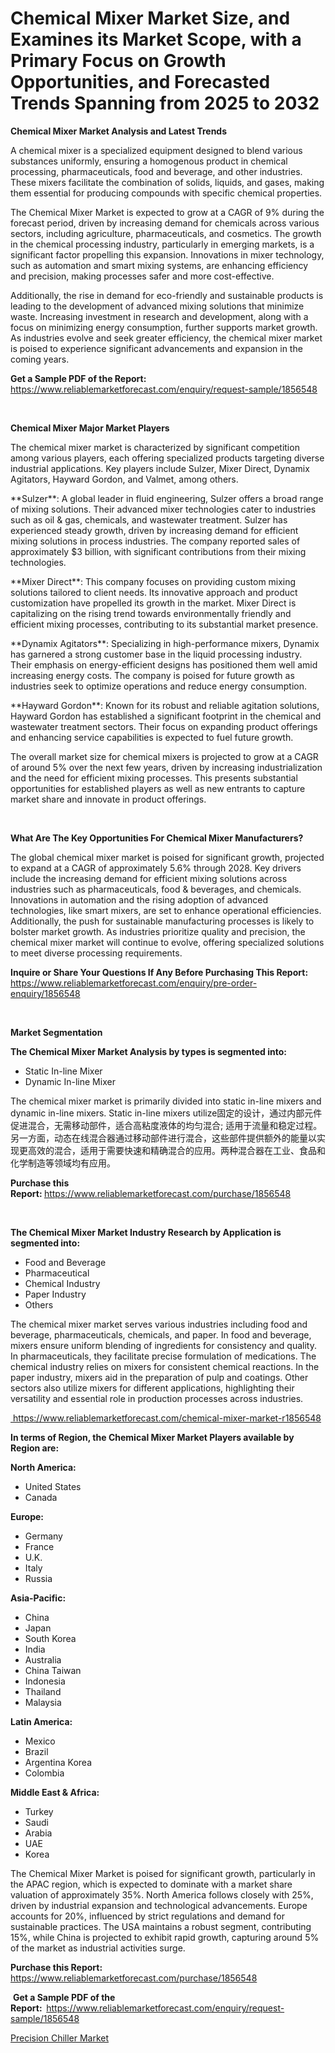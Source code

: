 <p><h1>Chemical Mixer Market Size, and Examines its Market Scope, with a Primary Focus on Growth Opportunities, and Forecasted Trends Spanning from 2025 to 2032</h1></p><p><strong>Chemical Mixer Market Analysis and Latest Trends</strong></p>
<p><p>A chemical mixer is a specialized equipment designed to blend various substances uniformly, ensuring a homogenous product in chemical processing, pharmaceuticals, food and beverage, and other industries. These mixers facilitate the combination of solids, liquids, and gases, making them essential for producing compounds with specific chemical properties.</p><p>The Chemical Mixer Market is expected to grow at a CAGR of 9% during the forecast period, driven by increasing demand for chemicals across various sectors, including agriculture, pharmaceuticals, and cosmetics. The growth in the chemical processing industry, particularly in emerging markets, is a significant factor propelling this expansion. Innovations in mixer technology, such as automation and smart mixing systems, are enhancing efficiency and precision, making processes safer and more cost-effective.</p><p>Additionally, the rise in demand for eco-friendly and sustainable products is leading to the development of advanced mixing solutions that minimize waste. Increasing investment in research and development, along with a focus on minimizing energy consumption, further supports market growth. As industries evolve and seek greater efficiency, the chemical mixer market is poised to experience significant advancements and expansion in the coming years.</p></p>
<p><strong>Get a Sample PDF of the Report:&nbsp;</strong> <a href="https://www.reliablemarketforecast.com/enquiry/request-sample/1856548?utm_campaign=3530&utm_medium=2&utm_source=Github&utm_content=ia&utm_term=10042025&utm_id=chemical-mixer">https://www.reliablemarketforecast.com/enquiry/request-sample/1856548</a></p>
<p>&nbsp;</p>
<p><strong>Chemical Mixer Major Market Players</strong></p>
<p><p>The chemical mixer market is characterized by significant competition among various players, each offering specialized products targeting diverse industrial applications. Key players include Sulzer, Mixer Direct, Dynamix Agitators, Hayward Gordon, and Valmet, among others.</p><p>**Sulzer**: A global leader in fluid engineering, Sulzer offers a broad range of mixing solutions. Their advanced mixer technologies cater to industries such as oil & gas, chemicals, and wastewater treatment. Sulzer has experienced steady growth, driven by increasing demand for efficient mixing solutions in process industries. The company reported sales of approximately $3 billion, with significant contributions from their mixing technologies.</p><p>**Mixer Direct**: This company focuses on providing custom mixing solutions tailored to client needs. Its innovative approach and product customization have propelled its growth in the market. Mixer Direct is capitalizing on the rising trend towards environmentally friendly and efficient mixing processes, contributing to its substantial market presence.</p><p>**Dynamix Agitators**: Specializing in high-performance mixers, Dynamix has garnered a strong customer base in the liquid processing industry. Their emphasis on energy-efficient designs has positioned them well amid increasing energy costs. The company is poised for future growth as industries seek to optimize operations and reduce energy consumption.</p><p>**Hayward Gordon**: Known for its robust and reliable agitation solutions, Hayward Gordon has established a significant footprint in the chemical and wastewater treatment sectors. Their focus on expanding product offerings and enhancing service capabilities is expected to fuel future growth.</p><p>The overall market size for chemical mixers is projected to grow at a CAGR of around 5% over the next few years, driven by increasing industrialization and the need for efficient mixing processes. This presents substantial opportunities for established players as well as new entrants to capture market share and innovate in product offerings.</p></p>
<p>&nbsp;</p>
<p><strong>What Are The Key Opportunities For Chemical Mixer Manufacturers?</strong></p>
<p><p>The global chemical mixer market is poised for significant growth, projected to expand at a CAGR of approximately 5.6% through 2028. Key drivers include the increasing demand for efficient mixing solutions across industries such as pharmaceuticals, food & beverages, and chemicals. Innovations in automation and the rising adoption of advanced technologies, like smart mixers, are set to enhance operational efficiencies. Additionally, the push for sustainable manufacturing processes is likely to bolster market growth. As industries prioritize quality and precision, the chemical mixer market will continue to evolve, offering specialized solutions to meet diverse processing requirements.</p></p>
<p><strong>Inquire or Share Your Questions If Any Before Purchasing This Report:</strong> <a href="https://www.reliablemarketforecast.com/enquiry/pre-order-enquiry/1856548?utm_campaign=3530&utm_medium=2&utm_source=Github&utm_content=ia&utm_term=10042025&utm_id=chemical-mixer">https://www.reliablemarketforecast.com/enquiry/pre-order-enquiry/1856548</a></p>
<p>&nbsp;</p>
<p><strong>Market Segmentation</strong></p>
<p><strong>The Chemical Mixer Market Analysis by types is segmented into:</strong></p>
<p><ul><li>Static In-line Mixer</li><li>Dynamic In-line Mixer</li></ul></p>
<p><p>The chemical mixer market is primarily divided into static in-line mixers and dynamic in-line mixers. Static in-line mixers utilize固定的设计，通过内部元件促进混合，无需移动部件，适合高粘度液体的均匀混合; 适用于流量和稳定过程。另一方面，动态在线混合器通过移动部件进行混合，这些部件提供额外的能量以实现更高效的混合，适用于需要快速和精确混合的应用。两种混合器在工业、食品和化学制造等领域均有应用。</p></p>
<p><strong>Purchase this Report:&nbsp;</strong><a href="https://www.reliablemarketforecast.com/purchase/1856548?utm_campaign=3530&utm_medium=2&utm_source=Github&utm_content=ia&utm_term=10042025&utm_id=chemical-mixer">https://www.reliablemarketforecast.com/purchase/1856548</a></p>
<p>&nbsp;</p>
<p><strong>The Chemical Mixer Market Industry Research by Application is segmented into:</strong></p>
<p><ul><li>Food and Beverage</li><li>Pharmaceutical</li><li>Chemical Industry</li><li>Paper Industry</li><li>Others</li></ul></p>
<p><p>The chemical mixer market serves various industries including food and beverage, pharmaceuticals, chemicals, and paper. In food and beverage, mixers ensure uniform blending of ingredients for consistency and quality. In pharmaceuticals, they facilitate precise formulation of medications. The chemical industry relies on mixers for consistent chemical reactions. In the paper industry, mixers aid in the preparation of pulp and coatings. Other sectors also utilize mixers for different applications, highlighting their versatility and essential role in production processes across industries.</p></p>
<p><a href="https://www.reliablemarketforecast.com/chemical-mixer-market-r1856548?utm_campaign=3530&utm_medium=2&utm_source=Github&utm_content=ia&utm_term=10042025&utm_id=chemical-mixer">&nbsp;https://www.reliablemarketforecast.com/chemical-mixer-market-r1856548</a></p>
<p><strong>In terms of Region, the Chemical Mixer Market Players available by Region are:</strong></p>
<p>
    <p> <strong> North America: </strong>
        <ul>
            <li>United States</li>
            <li>Canada</li>
        </ul>
        </p> 
    <p> <strong> Europe: </strong>
        <ul>
            <li>Germany</li>
            <li>France</li>
            <li>U.K.</li>
            <li>Italy</li>
            <li>Russia</li>
        </ul>
        </p> 
    <p> <strong> Asia-Pacific: </strong>
        <ul>
            <li>China</li>
            <li>Japan</li>
            <li>South Korea</li>
            <li>India</li>
            <li>Australia</li>
            <li>China Taiwan</li>
            <li>Indonesia</li>
            <li>Thailand</li>
            <li>Malaysia</li>
        </ul>
        </p> 
    <p> <strong> Latin America: </strong>
        <ul>
            <li>Mexico</li>
            <li>Brazil</li>
            <li>Argentina Korea</li>
            <li>Colombia</li>
        </ul>
        </p> 
    <p> <strong> Middle East & Africa: </strong>
        <ul>
            <li>Turkey</li>
            <li>Saudi</li>
            <li>Arabia</li>
            <li>UAE</li>
            <li>Korea</li>
        </ul>
    </p>
    </p>
<p><p>The Chemical Mixer Market is poised for significant growth, particularly in the APAC region, which is expected to dominate with a market share valuation of approximately 35%. North America follows closely with 25%, driven by industrial expansion and technological advancements. Europe accounts for 20%, influenced by strict regulations and demand for sustainable practices. The USA maintains a robust segment, contributing 15%, while China is projected to exhibit rapid growth, capturing around 5% of the market as industrial activities surge.</p></p>
<p><strong>Purchase this Report: </strong><a href="https://www.reliablemarketforecast.com/purchase/1856548?utm_campaign=3530&utm_medium=2&utm_source=Github&utm_content=ia&utm_term=10042025&utm_id=chemical-mixer">https://www.reliablemarketforecast.com/purchase/1856548</a></p>
<p>&nbsp;<strong>Get a Sample PDF of the Report:&nbsp;&nbsp;</strong><a href="https://www.reliablemarketforecast.com/enquiry/request-sample/1856548?utm_campaign=3530&utm_medium=2&utm_source=Github&utm_content=ia&utm_term=10042025&utm_id=chemical-mixer">https://www.reliablemarketforecast.com/enquiry/request-sample/1856548</a></p>
<p><strong></strong></p>
<p><p><a href="https://github.com/matotwipff14/Market-Research-Report-List-1/blob/main/precision-chiller-market.md?utm_campaign=3530&utm_medium=2&utm_source=Github&utm_content=ia&utm_term=10042025&utm_id=chemical-mixer">Precision Chiller Market</a></p></p>